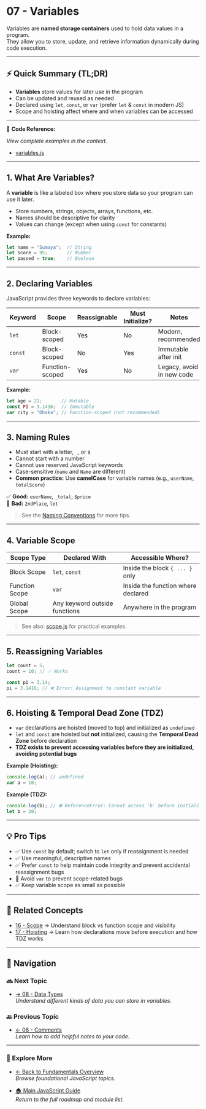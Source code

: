 # 07 - Variables

Variables are **named storage containers** used to hold data values in a program.  
They allow you to store, update, and retrieve information dynamically during code execution.

---

## ⚡ Quick Summary (TL;DR)

- **Variables** store values for later use in the program  
- Can be updated and reused as needed  
- Declared using `let`, `const`, or `var` (prefer `let` & `const` in modern JS)  
- Scope and hoisting affect where and when variables can be accessed  

---

📂 **Code Reference:**

_View complete examples in the context._

- [variables.js](./variables.js)  

---

## 1. What Are Variables?

A **variable** is like a labeled box where you store data so your program can use it later.

- Store numbers, strings, objects, arrays, functions, etc.  
- Names should be descriptive for clarity  
- Values can change (except when using `const` for constants)

**Example:**

```js
let name = "Sumaya";  // String
let score = 95;       // Number
let passed = true;    // Boolean
```

---

## 2. Declaring Variables

JavaScript provides three keywords to declare variables:

| Keyword   | Scope           | Reassignable | Must Initialize? | Notes                    |
|-----------|-----------------|--------------|------------------|--------------------------|
| `let`     | Block-scoped    | Yes          | No               | Modern, recommended      |
| `const`   | Block-scoped    | No           | Yes              | Immutable after init     |
| `var`     | Function-scoped | Yes          | No               | Legacy, avoid in new code|

**Example:**

```js
let age = 21;       // Mutable
const PI = 3.1416;  // Immutable
var city = "Dhaka"; // Function-scoped (not recommended)
```

---

## 3. Naming Rules

- Must start with a letter, `_`, or `$`  
- Cannot start with a number  
- Cannot use reserved JavaScript keywords  
- Case-sensitive (`name` and `Name` are different)  
- **Common practice:** Use **camelCase** for variable names (e.g., `userName`, `totalScore`)

✅ **Good:** `userName`, `_total`, `$price`  
🚫 **Bad:** `2ndPlace`, `let`

> See the [Naming Conventions](naming-conventions.md) for more tips.

---

## 4. Variable Scope

| Scope Type     | Declared With    | Accessible Where?                      |
|----------------|------------------|---------------------------------------|
| Block Scope    | `let`, `const`   | Inside the block `{ ... }` only        |
| Function Scope | `var`            | Inside the function where declared     |
| Global Scope   | Any keyword outside functions | Anywhere in the program |

> See also: [scope.js](../16-scope/scope.js) for practical examples.

---

## 5. Reassigning Variables

```js
let count = 5;
count = 10; // ✅ Works

const pi = 3.14;
pi = 3.1416; // ❌ Error: Assignment to constant variable
```

---

## 6. Hoisting & Temporal Dead Zone (TDZ)

- `var` declarations are hoisted (moved to top) and initialized as `undefined`  
- `let` and `const` are hoisted but **not** initialized, causing the **Temporal Dead Zone** before declaration  
- **TDZ exists to prevent accessing variables before they are initialized, avoiding potential bugs**

**Example (Hoisting):**

```js
console.log(a); // undefined
var a = 10;
```

**Example (TDZ):**

```js
console.log(b); // ❌ ReferenceError: Cannot access 'b' before initialization
let b = 20;
```

---

## 💡 Pro Tips

- ✅ Use `const` by default; switch to `let` only if reassignment is needed  
- ✅ Use meaningful, descriptive names  
- ✅ Prefer `const` to help maintain code integrity and prevent accidental reassignment bugs  
- 🚫 Avoid `var` to prevent scope-related bugs  
- ✅ Keep variable scope as small as possible  

---

## 🔎 Related Concepts

- [16 - Scope](../16-scope/README.md) → Understand block vs function scope and visibility  
- [17 - Hoisting](../17-hoisting/README.md) → Learn how declarations move before execution and how TDZ works  

---

## 🔗 Navigation

### 🔜 Next Topic

- [→ 08 - Data Types](../08-data-types/README.md)  
_Understand different kinds of data you can store in variables._

### 🔙 Previous Topic

- [← 06 - Comments](../06-comments/README.md)  
_Learn how to add helpful notes to your code._

---

### 📂 Explore More

- [← Back to Fundamentals Overview](../README.md)  
_Browse foundational JavaScript topics._

- [🏠 Main JavaScript Guide](../../README.md)  
_Return to the full roadmap and module list._
